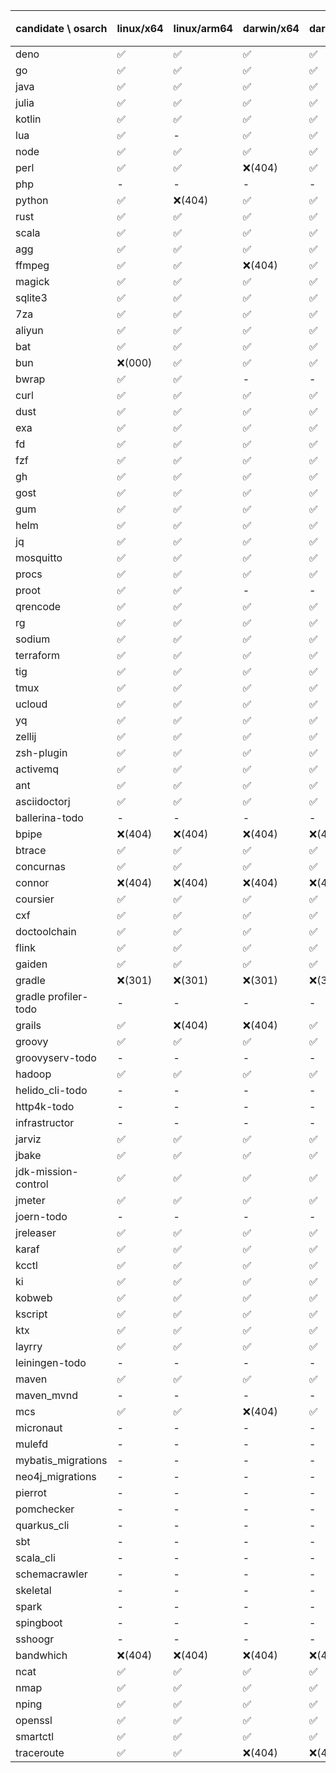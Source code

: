 | candidate \ osarch | linux/x64 | linux/arm64 | darwin/x64 | darwin/arm64 | win/x64 | 备注 |
| ------------------ | ----------- | ------------ | ---------- | --------- | ------- | ---- |
|deno | ✅ | ✅ | ✅ | ✅ | ✅ |
|go | ✅ | ✅ | ✅ | ✅ | ✅ |
|java | ✅ | ✅ | ✅ | ✅ | ✅ |
|julia | ✅ | ✅ | ✅ | ✅ | ❌(404)|
|kotlin | ✅ | ✅ | ✅ | ✅ | ✅ |
|lua | ✅ | - | ✅ | ✅ | ✅ |
|node | ✅ | ✅ | ✅ | ✅ | ✅ |
|perl | ✅ | ✅ | ❌(404)| ✅ | ✅ |
|php | - | - | - | - | - |
|python | ✅ | ❌(404)| ✅ | ✅ | ✅ |
|rust | ✅ | ✅ | ✅ | ✅ | ✅ |
|scala | ✅ | ✅ | ✅ | ✅ | ✅ |
|agg | ✅ | ✅ | ✅ | ✅ | ✅ |
|ffmpeg | ✅ | ✅ | ❌(404)| ✅ | ✅ |
|magick | ✅ | ✅ | ✅ | ✅ | ❌(404)|
|sqlite3 | ✅ | ✅ | ✅ | ✅ | ✅ |
|7za | ✅ | ✅ | ✅ | ✅ | ✅ |
|aliyun | ✅ | ✅ | ✅ | ✅ | ✅ |
|bat | ✅ | ✅ | ✅ | ✅ | ✅ |
|bun | ❌(000)| ✅ | ✅ | ✅ | ❌(404)|
|bwrap | ✅ | ✅ | - | - | - |
|curl | ✅ | ✅ | ✅ | ✅ | ✅ |
|dust | ✅ | ✅ | ✅ | ✅ | ✅ |
|exa | ✅ | ✅ | ✅ | ✅ | ✅ |
|fd | ✅ | ✅ | ✅ | ✅ | ✅ |
|fzf | ✅ | ✅ | ✅ | ✅ | ✅ |
|gh | ✅ | ✅ | ✅ | ✅ | ✅ |
|gost | ✅ | ✅ | ✅ | ✅ | ✅ |
|gum | ✅ | ✅ | ✅ | ✅ | ✅ |
|helm | ✅ | ✅ | ✅ | ✅ | ✅ |
|jq | ✅ | ✅ | ✅ | ✅ | ✅ |
|mosquitto | ✅ | ✅ | ✅ | ✅ | ✅ |
|procs | ✅ | ✅ | ✅ | ✅ | ✅ |
|proot | ✅ | ✅ | - | - | - |
|qrencode | ✅ | ✅ | ✅ | ✅ | ✅ |
|rg | ✅ | ✅ | ✅ | ✅ | ✅ |
|sodium | ✅ | ✅ | ✅ | ✅ | ✅ |
|terraform | ✅ | ✅ | ✅ | ✅ | ✅ |
|tig | ✅ | ✅ | ✅ | ✅ | ❌(404)|
|tmux | ✅ | ✅ | ✅ | ✅ | ✅ |
|ucloud | ✅ | ✅ | ✅ | ✅ | ✅ |
|yq | ✅ | ✅ | ✅ | ✅ | ✅ |
|zellij | ✅ | ✅ | ✅ | ✅ | ✅ |
|zsh-plugin | ✅ | ✅ | ✅ | ✅ | ✅ |
|activemq | ✅ | ✅ | ✅ | ✅ | ✅ |
|ant | ✅ | ✅ | ✅ | ✅ | ✅ |
|asciidoctorj | ✅ | ✅ | ✅ | ✅ | ✅ |
|ballerina-todo | - | - | - | - | - |
|bpipe | ❌(404)| ❌(404)| ❌(404)| ❌(404)| ❌(404)|
|btrace | ✅ | ✅ | ✅ | ✅ | ✅ |
|concurnas | ✅ | ✅ | ✅ | ✅ | ✅ |
|connor | ❌(404)| ❌(404)| ❌(404)| ❌(404)| ❌(404)|
|coursier | ✅ | ✅ | ✅ | ✅ | ❌(404)|
|cxf | ✅ | ✅ | ✅ | ✅ | ✅ |
|doctoolchain | ✅ | ✅ | ✅ | ✅ | ✅ |
|flink | ✅ | ✅ | ✅ | ✅ | ✅ |
|gaiden | ✅ | ✅ | ✅ | ✅ | ✅ |
|gradle | ❌(301)| ❌(301)| ❌(301)| ❌(301)| ❌(301)|
|gradle profiler-todo | - | - | - | - | - |
|grails | ✅ | ❌(404)| ❌(404)| ✅ | ✅ |
|groovy | ✅ | ✅ | ✅ | ✅ | ✅ |
|groovyserv-todo | - | - | - | - | - |
|hadoop | ✅ | ✅ | ✅ | ✅ | ✅ |
|helido_cli-todo | - | - | - | - | - |
|http4k-todo | - | - | - | - | - |
|infrastructor | - | - | - | - | - |
|jarviz | ✅ | ✅ | ✅ | ✅ | ✅ |
|jbake | ✅ | ✅ | ✅ | ✅ | ✅ |
|jdk-mission-control | ✅ | ✅ | ✅ | ✅ | ✅ |
|jmeter | ✅ | ✅ | ✅ | ✅ | ✅ |
|joern-todo | - | - | - | - | - |
|jreleaser | ✅ | ✅ | ✅ | ✅ | ❌(404)|
|karaf | ✅ | ✅ | ✅ | ✅ | ✅ |
|kcctl | ✅ | ✅ | ✅ | ✅ | ✅ |
|ki | ✅ | ✅ | ✅ | ✅ | ✅ |
|kobweb | ✅ | ✅ | ✅ | ✅ | ✅ |
|kscript | ✅ | ✅ | ✅ | ✅ | ✅ |
|ktx | ✅ | ✅ | ✅ | ✅ | ✅ |
|layrry | ✅ | ✅ | ✅ | ✅ | ✅ |
|leiningen-todo | - | - | - | - | - |
|maven | ✅ | ✅ | ✅ | ✅ | ✅ |
|maven_mvnd | - | - | - | - | - |
|mcs | ✅ | ✅ | ❌(404)| ✅ | ✅ |
|micronaut | - | - | - | - | - |
|mulefd | - | - | - | - | - |
|mybatis_migrations | - | - | - | - | - |
|neo4j_migrations | - | - | - | - | - |
|pierrot | - | - | - | - | - |
|pomchecker | - | - | - | - | - |
|quarkus_cli | - | - | - | - | - |
|sbt | - | - | - | - | - |
|scala_cli | - | - | - | - | - |
|schemacrawler | - | - | - | - | - |
|skeletal | - | - | - | - | - |
|spark | - | - | - | - | - |
|spingboot | - | - | - | - | - |
|sshoogr | - | - | - | - | - |
|bandwhich | ❌(404)| ❌(404)| ❌(404)| ❌(404)| ❌(404)|
|ncat | ✅ | ✅ | ✅ | ✅ | ❌(404)|
|nmap | ✅ | ✅ | ✅ | ✅ | ❌(404)|
|nping | ✅ | ✅ | ✅ | ✅ | ❌(404)|
|openssl | ✅ | ✅ | ✅ | ✅ | ✅ |
|smartctl | ✅ | ✅ | ✅ | ✅ | ✅ |
|traceroute | ✅ | ✅ | ❌(404)| ❌(404)| ❌(404)|
